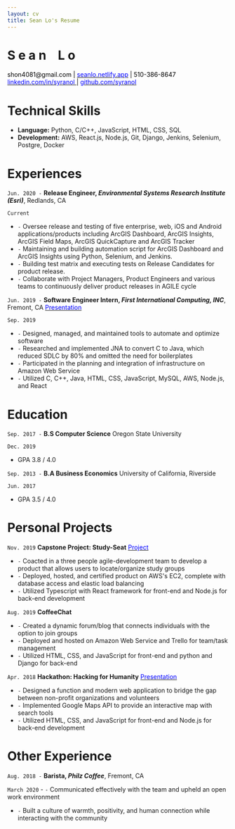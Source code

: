 ```yaml
--- 
layout: cv
title: Sean Lo's Resume
--- 
```


# S e a n     <span style="opacity:0;">_</span> L o 

<div id="webaddress">
  <a><font color="black"> shon4081@gmail.com <font color="black">| <a href="https://seanlo.netlify.app"><font color="blue"> seanlo.netlify.app</font></a> | </font>  510-386-8647 </font> </a>
</div>
  
<div id="webaddress">
  <a href="https://www.linkedin.com/in/syranol"><font color="blue">linkedin.com/in/syranol </font></a>
  <font color="black">|</font> <a href="https://github.com/syranol"><font color="blue">github.com/syranol</font></a> 
</div>

# Technical Skills  
- __Language:__ Python, C/C++, JavaScript, HTML, CSS, SQL 
- __Development:__ AWS, React.js, Node.js, Git, Django, Jenkins, Selenium, Postgre, Docker  

# Experiences  

`Jun. 2020 -`
__Release Engineer, *Environmental Systems Research Institute (Esri)*__, Redlands, CA 

`Current` 

- `-` Oversee release and testing of five enterprise, web, iOS and Android applications/products including ArcGIS Dashboard, ArcGIS Insights, ArcGIS Field Maps, ArcGIS QuickCapture and ArcGIS Tracker 
- `-` Maintaining and building automation script for ArcGIS Dashboard and ArcGIS Insights using Python, Selenium, and Jenkins.
- `-` Building test matrix and executing tests on Release Candidates for product release.
- `-` Collaborate with Project Managers, Product Engineers and various teams to continuously deliver product releases in AGILE cycle

`Jun. 2019 -`
__Software Engineer Intern, *First International Computing, INC*__, Fremont, CA <a href="https://www.slideshare.net/slideshow/embed_code/key/8Q79mh33AwR0jS"> <font color="blue"> Presentation </font> </a>

`Sep. 2019` 
- `-` Designed, managed, and maintained tools to automate and optimize software
- `-` Researched and implemented JNA to convert C to Java, which reduced SDLC by 80% 
and omitted the need for boilerplates
- `-` Participated in the planning and integration of infrastructure on Amazon Web Service
- `-` Utilized C, C++, Java, HTML, CSS, JavaScript, MySQL, AWS, Node.js, and React


# Education

`Sep. 2017 -`
__B.S Computer Science__   Oregon State University

`Dec. 2019` 
- GPA 3.8 / 4.0

`Sep. 2013 -` 
__B.A Business Economics__   University of California, Riverside

`Jun. 2017`
- GPA 3.5 / 4.0 

# Personal Projects

`Nov. 2019` 
__Capstone Project: Study-Seat__  <a href="https://github.com/syranol/Study-Seat"> <font color="blue"> Project </font> </a>

- `-` Coacted in a three people agile-development team to develop a product that allows users to locate/organize study groups
- `-` Deployed, hosted, and certified product on AWS's EC2, complete with database access and elastic load balancing 
- `-` Utilized Typescript with React framework for front-end and Node.js for back-end development

`Aug. 2019` 
__CoffeeChat__  

- `-` Created a dynamic forum/blog that connects individuals with the option to join groups 
- `-` Deployed and hosted on Amazon Web Service and Trello for team/task management 
- `-` Utilized HTML, CSS, and JavaScript for front-end and python and Django for back-end

`Apr. 2018` 
__Hackathon: Hacking for Humanity__  <a href="https://xd.adobe.com/view/48a66b77-5435-4eb8-4328-1f67f7a879dc-3e97/"> <font color="blue"> Presentation </font> </a>

- `-` Designed a function and modern web application to bridge the gap between non-profit organizations and volunteers 
- `-` Implemented Google Maps API to provide an interactive map with search tools 
- `-` Utilized HTML, CSS, and JavaScript for front-end and Node.js for back-end development

# Other Experience  
`Aug. 2018 -` 
__Barista, *Philz Coffee*__, Fremont, CA  

`March 2020` - `-` Communicated effectively with the team and upheld an open work environment
- `-` Built a culture of warmth, positivity, and human connection while interacting with the community  
